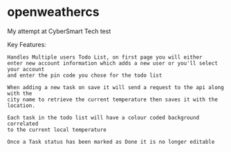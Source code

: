 # openweathercs


My attempt at CyberSmart Tech test

Key Features:

    Handles Multiple users Todo List, on first page you will either 
    enter new account information which adds a new user or you'll select your account
    and enter the pin code you chose for the todo list

    When adding a new task on save it will send a request to the api along with the 
    city name to retrieve the current temperature then saves it with the location.

    Each task in the todo list will have a colour coded background correlated
    to the current local temperature

    Once a Task status has been marked as Done it is no longer editable

